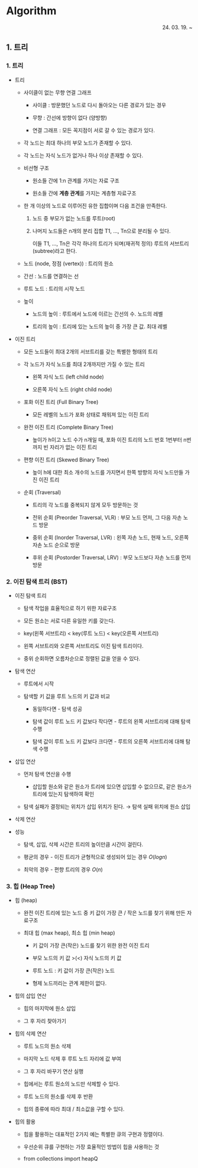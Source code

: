 # Algorithm

<div style="text-align: right"> 24. 03. 19. ~ </div>

## 1. 트리

### 1. 트리

* 트리

    * 사이클이 없는 무향 연결 그래프

        * 사이클 : 방문했던 노드로 다시 돌아오는 다른 경로가 있는 경우

        * 무향 : 간선에 방향이 없다 (양방향)

        * 연결 그래프 : 모든 꼭지점이 서로 갈 수 있는 경로가 있다.

    * 각 노드는 최대 하나의 부모 노드가 존재할 수 있다.

    * 각 노드는 자식 노드가 없거나 하나 이상 존재할 수 있다.

    * 비선형 구조

        * 원소들 간에 1:n 관계를 가지는 자료 구조

        * 원소들 간에 **계층 관계**를 가지는 계층형 자료구조

    * 한 개 이상의 노드로 이루어진 유한 집합이며 다음 조건을 만족한다.

        1. 노드 중 부모가 없는 노드를 루트(root)

        2. 나머지 노드들은 n개의 분리 집합 T1, ..., Tn으로 분리될 수 있다.

            이들 T1, ..., Tn은 각각 하나의 트리가 되며(재귀적 정의) 루트의 서브트리(subtree)라고 한다.

    * 노드 (node, 정점 (vertex)) : 트리의 원소

    * 간선 : 노드를 연결하는 선

    * 루트 노드 : 트리의 시작 노드

    * 높이

        * 노드의 높이 : 루트에서 노드에 이르는 간선의 수. 노드의 레벨

        * 트리의 높이 : 트리에 있는 노드의 높이 중 가장 큰 값. 최대 레벨

* 이진 트리

    * 모든 노드들이 최대 2개의 서브트리를 갖는 특별한 형태의 트리

    * 각 노드가 자식 노드를 최대 2개까지만 가질 수 있는 트리

        * 왼쪽 자식 노드 (left child node)
        
        * 오른쪽 자식 노드 (right child node)

    * 포화 이진 트리 (Full Binary Tree)

        * 모든 레벨의 노드가 포화 상태로 채워져 있는 이진 트리

    * 완전 이진 트리 (Complete Binary Tree)

        * 높이가 h이고 노드 수가 n개일 때, 포화 이진 트리의 노드 번호 1번부터 n번까지 빈 자리가 없는 이진 트리

    * 편향 이진 트리 (Skewed Binary Tree)

        * 높이 h에 대한 최소 개수의 노드를 가지면서 한쪽 방향의 자식 노드만들 가진 이진 트리

    * 순회 (Traversal)

        * 트리의 각 노드를 중복되지 않게 모두 방문하는 것

        * 전위 순회 (Preorder Traversal, VLR) : 부모 노드 먼저, 그 다음 자손 노드 방문

        * 중위 순회 (Inorder Traversal, LVR) : 왼쪽 자손 노드, 현재 노드, 오른쪽 자손 노드 순으로 방문

        * 후위 순회 (Postorder Traversal, LRV) : 부모 노드보다 자손 노드를 먼저 방문

### 2. 이진 탐색 트리 (BST)

* 이진 탐색 트리

    * 탐색 작업을 효율적으로 하기 위한 자료구조

    * 모든 원소는 서로 다른 유일한 키를 갖는다.

    * key(왼쪽 서브트리) < key(루트 노드) < key(오른쪽 서브트리)

    * 왼쪽 서브트리와 오른쪽 서브트리도 이진 탐색 트리이다.

    * 중위 순회하면 오름차순으로 정렬된 값을 얻을 수 있다.

* 탐색 연산

    * 루트에서 시작

    * 탐색할 키 값을 루트 노드의 키 값과 비교

        * 동일하다면 - 탐색 성공

        * 탐색 값이 루트 노드 키 값보다 작다면 - 루트의 왼쪽 서브트리에 대해 탐색 수행

        * 탐색 값이 루트 노드 키 값보다 크다면 - 루트의 오른쪽 서브트리에 대해 탐색 수행

* 삽입 연산

    * 먼저 탐색 연산을 수행

        * 삽입할 원소와 같은 원소가 트리에 있으면 삽입할 수 없으므로, 같은 원소가 트리에 있는지 탐색하여 확인

    * 탐색 실패가 결정되는 위치가 삽입 위치가 된다. → 탐색 실패 위치에 원소 삽입

* 삭제 연산

* 성능

    * 탐색, 삽입, 삭제 시간은 트리의 높이만큼 시간이 걸린다.

    * 평균의 경우 - 이진 트리가 균형적으로 생성되어 있는 경우 $O(log n)$

    * 최악의 경우 - 편향 트리의 경우 $O(n)$

### 3. 힙 (Heap Tree)

* 힙 (heap)

    * 완전 이진 트리에 있는 노드 중 키 값이 가장 큰 / 작은 노드를 찾기 위해 만든 자료구조

    * 최대 힙 (max heap), 최소 힙 (min heap)

        * 키 값이 가장 큰(작은) 노드를 찾기 위한 완전 이진 트리

        * 부모 노드의 키 값 >(<) 자식 노드의 키 값

        * 루트 노드 : 키 값이 가장 큰(작은) 노드

        * 형제 노드끼리는 관계 제한이 없다.

* 힙의 삽입 연산

    * 힙의 마지막에 원소 삽입

    * 그 후 자리 찾아가기

* 힙의 삭제 연산

    * 루트 노드의 원소 삭제

    * 마지막 노드 삭제 후 루트 노드 자리에 값 부여

    * 그 후 자리 바꾸기 연산 실행
    
    * 힙에서는 루트 원소의 노드만 삭제할 수 있다.

    * 루트 노드의 원소를 삭제 후 반환

    * 힙의 종류에 따라 최대 / 최소값을 구할 수 있다.

* 힙의 활용

    * 힙을 활용하는 대표적인 2가지 예는 특별한 큐의 구현과 정렬이다.

    * 우선순위 큐를 구현하는 가장 효율적인 방법이 힙을 사용하는 것

    * from collections import heapQ